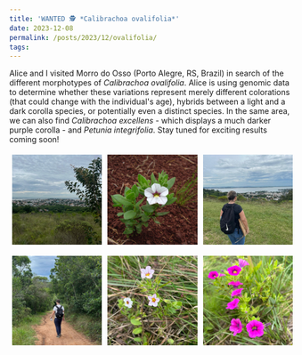 ```yaml
---
title: 'WANTED 🕵 *Calibrachoa ovalifolia*'
date: 2023-12-08
permalink: /posts/2023/12/ovalifolia/
tags:
---
```


Alice and I visited Morro do Osso (Porto Alegre, RS, Brazil) in search of the different morphotypes of *Calibrachoa ovalifolia*. Alice is using genomic data to determine whether these variations represent merely different colorations (that could change with the individual's age), hybrids between a light and a dark corolla species, or potentially even a distinct species. In the same area, we can also find *Calibrachoa excellens* - which displays a much darker purple corolla - and *Petunia integrifolia*. Stay tuned for exciting results coming soon!

<div style="display: grid; grid-template-columns: repeat(3, 1fr); gap: 10px;">
  <img src="/images/MorroOsso2023_view.jpeg" width="375" style="margin: 5px;" >
  <img src="/images/Covalifolia1.jpeg " width="375" style="margin: 5px;" >
  <img src="/images/MossoOsso2023_alice.jpeg" width="375" style="margin: 5px;" >
  <img src="/images/MorroOsso2023_pedro.jpeg" width="375" style="margin: 5px;" >  
  <img src="/images/Covalifolia2.jpeg" width="375" style="margin: 5px;" >
  <img src="/images/Cexcellens1.jpeg" width="375" style="margin: 5px;" >    
</div>
